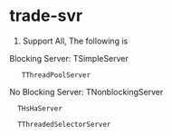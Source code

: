 # trade-svr
1. Support All, The following is


Blocking Server:
       TSimpleServer

       TThreadPoolServer

No Blocking Server:
      TNonblockingServer

      THsHaServer

      TThreadedSelectorServer







